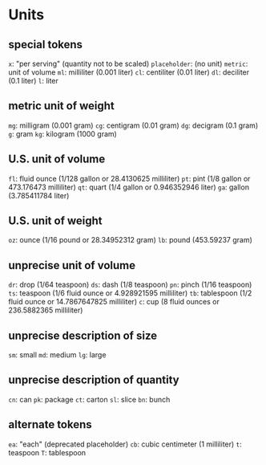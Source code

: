 # Units

## special tokens

`x`: "per serving" (quantity not to be scaled)
`placeholder`: (no unit)
`metric`: unit of volume
`ml`: milliliter (0.001 liter)
`cl`: centiliter (0.01 liter)
`dl`: deciliter (0.1 liter)
`l`: liter

## metric unit of weight

`mg`: milligram (0.001 gram)
`cg`: centigram (0.01 gram)
`dg`: decigram (0.1 gram)
`g`: gram
`kg`: kilogram (1000 gram)

## U.S. unit of volume

`fl`: fluid ounce (1/128 gallon or 28.4130625 milliliter)
`pt`: pint (1/8 gallon or 473.176473 milliliter)
`qt`: quart (1/4 gallon or 0.946352946 liter)
`ga`: gallon (3.785411784 liter)

## U.S. unit of weight

`oz`: ounce (1/16 pound or 28.34952312 gram)
`lb`: pound (453.59237 gram)

## unprecise unit of volume

`dr`: drop (1/64 teaspoon)
`ds`: dash (1/8 teaspoon)
`pn`: pinch (1/16 teaspoon)
`ts`: teaspoon (1/6 fluid ounce or 4.928921595 milliliter)
`tb`: tablespoon (1/2 fluid ounce or 14.7867647825 milliliter)
`c`: cup (8 fluid ounces or 236.5882365 milliliter)

## unprecise description of size

`sm`: small
`md`: medium
`lg`: large

## unprecise description of quantity

`cn`: can
`pk`: package
`ct`: carton
`sl`: slice
`bn`: bunch

## alternate tokens

`ea`: "each" (deprecated placeholder)
`cb`: cubic centimeter (1 milliliter)
`t`: teaspoon
`T`: tablespoon
